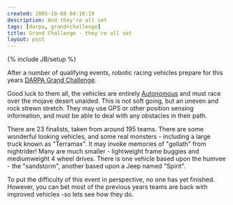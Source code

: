 ```yaml
---
created: 2005-10-08 04:16:19
description: And they're all set
tags: [darpa, grand+challenge]
title: Grand Challenge - they're all set
layout: post
---
```

{% include JB/setup %}

After a number of qualifying events, robotic racing vehicles prepare for this years [DARPA Grand Challenge](DARPA+Grand+Challenge).

Good luck to them all, the vehicles are entirely [Autonomous](autonomous) and must race over the mojave desert unaided. This is not soft going, but an uneven and rock strewn stretch. They may use GPS or other position sensing information, and must be able to deal with any obstacles in their path.

There are 23 finalists, taken from around 195 teams. There are some wonderful looking vehicles, and some real monsters - including a large truck known as "Terramax". It may invoke memories of "goliath" from nightrider! Many are much smaller - lightweight frame buggies and mediumweight 4 wheel drives. There is one vehicle based upon the humvee - the "sandstorm", another based upon a Jeep named "Spirit".

To put the difficulty of this event in perspective, no one has yet finished. However, you can bet most of the previous years teams are back with improved vehicles -so lets see how they do.
